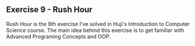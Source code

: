 ## Exercise 9 - Rush Hour
Rush Hour is the 9th exercise I've solved in Huji's Introduction to Computer Science course.
The main idea behind this exercise is to get familiar with Advanced Programing Concepts and OOP.

